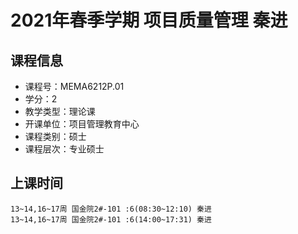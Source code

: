 # 2021年春季学期 项目质量管理 秦进






## 课程信息

- 课程号：MEMA6212P.01
- 学分：2
- 教学类型：理论课
- 开课单位：项目管理教育中心
- 课程类别：硕士
- 课程层次：专业硕士

## 上课时间

```
13~14,16~17周 国金院2#-101 :6(08:30~12:10) 秦进
13~14,16~17周 国金院2#-101 :6(14:00~17:31) 秦进
```

